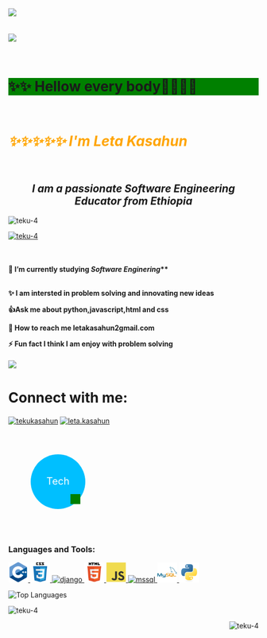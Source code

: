 

<h1>

<img src="https://media.tenor.com/M4rm7V4kEOsAAAAi/welcome-welcome-to-my-profile.gif"></h1>

<img src="https://media1.tenor.com/m/2fXbn6Xtt0UAAAAd/software-software-development.gif"></p><br>
<h1 style="background-color:green;text-alignment:center"> ✨✨ Hellow every body👏👏🤳🤳</h1><br>

<h1 align="center;"><em style="color:orange">  ✨✨✨✨✨   I'm Leta Kasahun</em></h1><br>

<h2 align="center"> <em>I am  a passionate Software Engineering Educator from Ethiopia</em></h2>

<p align="left"> <img src="https://komarev.com/ghpvc/?username=teku-4&label=Profile%20views&color=0e75b6&style=flat" alt="teku-4" /> </p>

<p align="left"> <a href="https://github.com/ryo-ma/github-profile-trophy"><img src="https://github-profile-trophy.vercel.app/?username=teku-4" alt="teku-4" /></a> </p>

<p align="left"> <a href="https://twitter.com/" target="blank"><img src="https://img.shields.io/twitter/follow/?logo=twitter&style=for-the-badge" alt="" /></a> </p>

<h4>
  🌱 I’m currently studying<em><marked> Software Enginering</marked></em>**<br><br>
  

  ✨ I am intersted in problem solving and innovating new ideas<br>
 
  👍Ask me about **python,javascript,html and css**<br>

  🌹 How to reach me **letakasahun2gmail.com**<br>

⚡ Fun fact **I think I am enjoy with problem solving**</h4>
 <p><img src="https://media.tenor.com/8N32AB5HVz0AAAAj/when-we-connect-we-thrive-thrive.gif"></p>

<h1 align="left"><strong>Connect with me:</strong></h1>
<p align="left">
<a href="https://linkedin.com/in/tekukasahun" target="blank"><img align="center" src="https://raw.githubusercontent.com/rahuldkjain/github-profile-readme-generator/master/src/images/icons/Social/linked-in-alt.svg" alt="tekukasahun" height="30" width="40" /></a>
<a href="https://instagram.com/leta.kasahun" target="blank"><img align="center" src="https://raw.githubusercontent.com/rahuldkjain/github-profile-readme-generator/master/src/images/icons/Social/instagram.svg" alt="leta.kasahun" height="30" width="40" /></a>
</p>
<p><svg width="200" height="200" viewBox="0 0 200 200" xmlns="http://www.w3.org/2000/svg">
  <circle cx="100" cy="100" r="40" fill="blue">
    <animate attributeName="r" from="40" to="60" dur="0.5s" begin="0s" repeatCount="indefinite" />
    <animate attributeName="fill" from="blue" to="cyan" dur="0.5s" begin="0s" repeatCount="indefinite" />
  </circle>
  <rect x="90" y="90" width="20" height="20" fill="green">
    <animate attributeName="x" from="90" to="130" dur="1s" begin="0s" repeatCount="indefinite" />
    <animate attributeName="y" from="90" to="130" dur="1s" begin="0s" repeatCount="indefinite" />
  </rect>
  <text x="50%" y="50%" text-anchor="middle" fill="white" font-size="20" dy=".3em">Tech</text>
</svg>
</p>
<h3 align="left">Languages and Tools:</h3>
<p align="left"> <a href="https://www.w3schools.com/cpp/" target="_blank" rel="noreferrer"> <img src="https://raw.githubusercontent.com/devicons/devicon/master/icons/cplusplus/cplusplus-original.svg" alt="cplusplus" width="40" height="40"/> </a>     <a href="https://www.w3schools.com/css/" target="_blank" rel="noreferrer"> <img src="https://raw.githubusercontent.com/devicons/devicon/master/icons/css3/css3-original-wordmark.svg" alt="css3" width="40" height="40"/> </a>    <a href="https://www.djangoproject.com/" target="_blank" rel="noreferrer">   <img src="https://cdn.worldvectorlogo.com/logos/django.svg" alt="django" width="40" height="40"/> </a>   <a href="https://www.w3.org/html/" target="_blank" rel="noreferrer"> <img src="https://raw.githubusercontent.com/devicons/devicon/master/icons/html5/html5-original-wordmark.svg" alt="html5" width="40" height="40"/> </a> <a href="https://developer.mozilla.org/en-US/docs/Web/JavaScript" target="_blank" rel="noreferrer">  <img src="https://raw.githubusercontent.com/devicons/devicon/master/icons/javascript/javascript-original.svg" alt="javascript" width="40" height="40"/> </a>   <a href="https://www.microsoft.com/en-us/sql-server" target="_blank" rel="noreferrer"> <img src="https://www.svgrepo.com/show/303229/microsoft-sql-server-logo.svg" alt="mssql" width="40" height="40"/> </a>   <a href="https://www.mysql.com/" target="_blank" rel="noreferrer"> <img src="https://raw.githubusercontent.com/devicons/devicon/master/icons/mysql/mysql-original-wordmark.svg" alt="mysql" width="40" height="40"/> </a>   <a href="https://www.python.org" target="_blank" rel="noreferrer"> <img src="https://raw.githubusercontent.com/devicons/devicon/master/icons/python/python-original.svg" alt="python" width="40" height="40"/> </a> </p>


![Top Languages](https://github-readme-stats.vercel.app/api/top-langs/?username=teku-4&layout=compact&theme=radical)





<!--<h3 align="left">Support:</h3>
<p><a href="https://www.buymeacoffee.com/teku-4"> <img align="left" src="https://cdn.buymeacoffee.com/buttons/v2/default-yellow.png" height="50" width="210" alt="teku-4" /></a><a href="https://ko-fi.com/teku-4"> <img align="left" src="https://cdn.ko-fi.com/cdn/kofi3.png?v=3" height="50" width="210" alt="teku-4" /></a></p><br><br>
<p><img align="left" src="https://github-readme-stats.vercel.app/api/top-langs?username=teku-4&show_icons=true&locale=en&layout=compact" alt="teku-4" /></p>-->

&nbsp;<img align="left" src="https://github-readme-stats.vercel.app/api?username=teku-4&show_icons=true&locale=en" alt="teku-4" >

<span><img align="right" src="https://github-readme-streak-stats.herokuapp.com/?user=teku-4&" alt="teku-4" /></span>
  
<!--<p><img src="https://media.tenor.com/FDjw8WTZsWkAAAAj/thank-you-thankyou.gif"></p>





**teku-4/teku-4** is a ✨ _special_ ✨ repository because its `README.md` (this file) appears on your GitHub profile.

Here are some ideas to get you started:

- 🔭 I’m currently working on ...
- 🌱 I’m currently learning ...
- 👯 I’m looking to collaborate on ...
- 🤔 I’m looking for help with ...
- 💬 Ask me about ...
- 📫 How to reach me: ...
- 😄 Pronouns: ...
- ⚡ Fun fact: ...
-->

